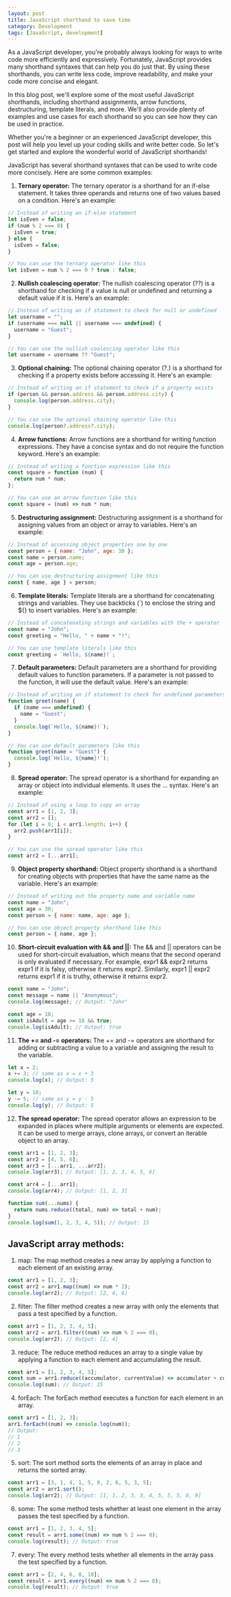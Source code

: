 ```yaml
---
layout: post
title: JavaScript shorthand to save time
category: Development
tags: [JavaScript, development]
---
```


As a JavaScript developer, you're probably always looking for ways to write code more efficiently and expressively. Fortunately, JavaScript provides many shorthand syntaxes that can help you do just that. By using these shorthands, you can write less code, improve readability, and make your code more concise and elegant.

In this blog post, we'll explore some of the most useful JavaScript shorthands, including shorthand assignments, arrow functions, destructuring, template literals, and more. We'll also provide plenty of examples and use cases for each shorthand so you can see how they can be used in practice.

Whether you're a beginner or an experienced JavaScript developer, this post will help you level up your coding skills and write better code. So let's get started and explore the wonderful world of JavaScript shorthands!

JavaScript has several shorthand syntaxes that can be used to write code more concisely. Here are some common examples:

1. **Ternary operator:** The ternary operator is a shorthand for an if-else statement. It takes three operands and returns one of two values based on a condition. Here's an example:

```javascript
// Instead of writing an if-else statement
let isEven = false;
if (num % 2 === 0) {
  isEven = true;
} else {
  isEven = false;
}

// You can use the ternary operator like this
let isEven = num % 2 === 0 ? true : false;
```

2. **Nullish coalescing operator:** The nullish coalescing operator (??) is a shorthand for checking if a value is null or undefined and returning a default value if it is. Here's an example:

```javascript
// Instead of writing an if statement to check for null or undefined
let username = "";
if (username === null || username === undefined) {
  username = "Guest";
}

// You can use the nullish coalescing operator like this
let username = username ?? "Guest";
```

3. **Optional chaining:** The optional chaining operator (?.) is a shorthand for checking if a property exists before accessing it. Here's an example:

```javascript
// Instead of writing an if statement to check if a property exists
if (person && person.address && person.address.city) {
  console.log(person.address.city);
}

// You can use the optional chaining operator like this
console.log(person?.address?.city);
```

4. **Arrow functions:** Arrow functions are a shorthand for writing function expressions. They have a concise syntax and do not require the function keyword. Here's an example:

```javascript
// Instead of writing a function expression like this
const square = function (num) {
  return num * num;
};

// You can use an arrow function like this
const square = (num) => num * num;
```

5. **Destructuring assignment:** Destructuring assignment is a shorthand for assigning values from an object or array to variables. Here's an example:

```javascript
// Instead of accessing object properties one by one
const person = { name: "John", age: 30 };
const name = person.name;
const age = person.age;

// You can use destructuring assignment like this
const { name, age } = person;
```

6. **Template literals:** Template literals are a shorthand for concatenating strings and variables. They use backticks (`) to enclose the string and ${} to insert variables. Here's an example:

```javascript
// Instead of concatenating strings and variables with the + operator
const name = "John";
const greeting = "Hello, " + name + "!";

// You can use template literals like this
const greeting = `Hello, ${name}!`;
```

7. **Default parameters:** Default parameters are a shorthand for providing default values to function parameters. If a parameter is not passed to the function, it will use the default value. Here's an example:

```javascript
// Instead of writing an if statement to check for undefined parameters
function greet(name) {
  if (name === undefined) {
    name = "Guest";
  }
  console.log(`Hello, ${name}!`);
}

// You can use default parameters like this
function greet(name = "Guest") {
  console.log(`Hello, ${name}!`);
}
```

8. **Spread operator:** The spread operator is a shorthand for expanding an array or object into individual elements. It uses the ... syntax. Here's an example:

```javascript
// Instead of using a loop to copy an array
const arr1 = [1, 2, 3];
const arr2 = [];
for (let i = 0; i < arr1.length; i++) {
  arr2.push(arr1[i]);
}

// You can use the spread operator like this
const arr2 = [...arr1];
```

9. **Object property shorthand:** Object property shorthand is a shorthand for creating objects with properties that have the same name as the variable. Here's an example:

```javascript
// Instead of writing out the property name and variable name
const name = "John";
const age = 30;
const person = { name: name, age: age };

// You can use object property shorthand like this
const person = { name, age };
```

10. **Short-circuit evaluation with && and ||:** The && and || operators can be used for short-circuit evaluation, which means that the second operand is only evaluated if necessary. For example, expr1 && expr2 returns expr1 if it is falsy, otherwise it returns expr2. Similarly, expr1 || expr2 returns expr1 if it is truthy, otherwise it returns expr2.

```javascript
const name = "John";
const message = name || "Anonymous";
console.log(message); // Output: "John"

const age = 18;
const isAdult = age >= 18 && true;
console.log(isAdult); // Output: true
```
11. **The += and -= operators:** The += and -= operators are shorthand for adding or subtracting a value to a variable and assigning the result to the variable.

```javascript
let x = 2;
x += 3; // same as x = x + 3
console.log(x); // Output: 5

let y = 10;
y -= 5; // same as y = y - 5
console.log(y); // Output: 5
```

12. **The spread operator:** The spread operator allows an expression to be expanded in places where multiple arguments or elements are expected. It can be used to merge arrays, clone arrays, or convert an iterable object to an array.

```javascript
const arr1 = [1, 2, 3];
const arr2 = [4, 5, 6];
const arr3 = [...arr1, ...arr2];
console.log(arr3); // Output: [1, 2, 3, 4, 5, 6]

const arr4 = [...arr1];
console.log(arr4); // Output: [1, 2, 3]

function sum(...nums) {
  return nums.reduce((total, num) => total + num);
}
console.log(sum(1, 2, 3, 4, 5)); // Output: 15
```

## JavaScript array methods:

1. map: The map method creates a new array by applying a function to each element of an existing array.

```javascript
const arr1 = [1, 2, 3];
const arr2 = arr1.map((num) => num * 2);
console.log(arr2); // Output: [2, 4, 6]
```
2. filter: The filter method creates a new array with only the elements that pass a test specified by a function.

```javascript
const arr1 = [1, 2, 3, 4, 5];
const arr2 = arr1.filter((num) => num % 2 === 0);
console.log(arr2); // Output: [2, 4]
```

3. reduce: The reduce method reduces an array to a single value by applying a function to each element and accumulating the result.

```javascript
const arr1 = [1, 2, 3, 4, 5];
const sum = arr1.reduce((accumulator, currentValue) => accumulator + currentValue);
console.log(sum); // Output: 15
```

4. forEach: The forEach method executes a function for each element in an array.

```javascript
const arr1 = [1, 2, 3];
arr1.forEach((num) => console.log(num));
// Output:
// 1
// 2
// 3
```

5. sort: The sort method sorts the elements of an array in place and returns the sorted array.

```javascript
const arr1 = [3, 1, 4, 1, 5, 9, 2, 6, 5, 3, 5];
const arr2 = arr1.sort();
console.log(arr2); // Output: [1, 1, 2, 3, 3, 4, 5, 5, 5, 6, 9]
```

6. some: The some method tests whether at least one element in the array passes the test specified by a function.

```javascript
const arr1 = [1, 2, 3, 4, 5];
const result = arr1.some((num) => num % 2 === 0);
console.log(result); // Output: true
```

7. every: The every method tests whether all elements in the array pass the test specified by a function.

```javascript
const arr1 = [2, 4, 6, 8, 10];
const result = arr1.every((num) => num % 2 === 0);
console.log(result); // Output: true
```
